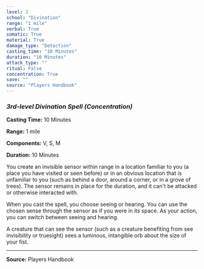 ```yaml
---
level: 3
school: "Divination"
range: "1 mile"
verbal: True
somatic: True
material: True
damage_type: "Detection"
casting_time: "10 Minutes"
duration: "10 Minutes"
attack_type: ""
ritual: False
concentration: True
save: ""
source: "Players Handbook"
---
```


### *3rd-level Divination Spell* *(Concentration)*

**Casting Time:** 10 Minutes

**Range:** 1 mile

**Components:** V, S, M

**Duration:** 10 Minutes

You create an invisible sensor within range in a location familiar to you (a place you have visited or seen before) or in an obvious location that is unfamiliar to you (such as behind a door, around a corner, or in a grove of trees). The sensor remains in place for the duration, and it can't be attacked or otherwise interacted with.
 
 When you cast the spell, you choose seeing or hearing. You can use the chosen sense through the sensor as if you were in its space. As your action, you can switch between seeing and hearing.
 
 A creature that can see the sensor (such as a creature benefiting from see invisibility or truesight) sees a luminous, intangible orb about the size of your fist.

---
**Source:** Players Handbook
